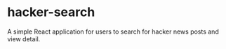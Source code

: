 # hacker-search
A simple React application for users to search for hacker news posts and view detail.
